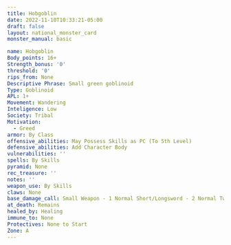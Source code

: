 ```yaml
---
title: Hobgoblin
date: 2022-11-10T10:33:21-05:00
draft: false
layout: national_monster_card
monster_manual: basic

name: Hobgoblin
Body_points: 16+
Strength_bonus: '0'
threshold: '0'
rips_from: None
Descriptive Phrase: Small green goblinoid
Type: Goblinoid
APL: 1+
Movement: Wandering
Inteligence: Low
Society: Tribal
Motivation: 
  - Greed
armor: By Class
offensive_abilities: May Possess Skills as PC (To 5th Level)
defensive_abilities: Add Character Body
vulnerabilities: ''
spells: By Skills
pyramid: None
rec_treasure: ''
notes: ''
weapon_use: By Skills
claws: None
base_damage_call: Small Weapon - 1 Normal Short/Longsword - 2 Normal Two Handed - 3 Normal
at_death: Remains
healed_by: Healing
immune_to: None
Protectives: None to Start
Zone: A
---
```


